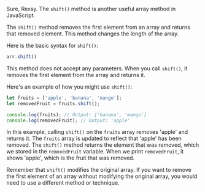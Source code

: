 Sure, Rexsy. The `shift()` method is another useful array method in JavaScript.

The `shift()` method removes the first element from an array and returns that removed element. This method changes the length of the array. 

Here is the basic syntax for `shift()`:

```javascript
arr.shift()
```

This method does not accept any parameters. When you call `shift()`, it removes the first element from the array and returns it.

Here's an example of how you might use `shift()`:

```javascript
let fruits = ['apple', 'banana', 'mango'];
let removedFruit = fruits.shift();

console.log(fruits); // Output: ['banana', 'mango']
console.log(removedFruit); // Output: 'apple'
```

In this example, calling `shift()` on the `fruits` array removes 'apple' and returns it. The `fruits` array is updated to reflect that 'apple' has been removed. The `shift()` method returns the element that was removed, which we stored in the `removedFruit` variable. When we print `removedFruit`, it shows 'apple', which is the fruit that was removed.

Remember that `shift()` modifies the original array. If you want to remove the first element of an array without modifying the original array, you would need to use a different method or technique.